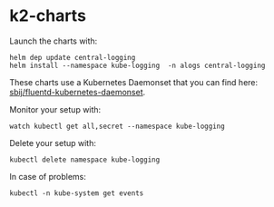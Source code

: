 # k2-charts

Launch the charts with:
```
helm dep update central-logging
helm install --namespace kube-logging  -n alogs central-logging
```

These charts use a Kubernetes Daemonset that you can find here: [sbij/fluentd-kubernetes-daemonset](https://github.com/sbij/fluentd-kubernetes-daemonset).


Monitor your setup with:
```
watch kubectl get all,secret --namespace kube-logging
````

Delete your setup with:
```
kubectl delete namespace kube-logging
```

In case of problems:
```
kubectl -n kube-system get events
```
